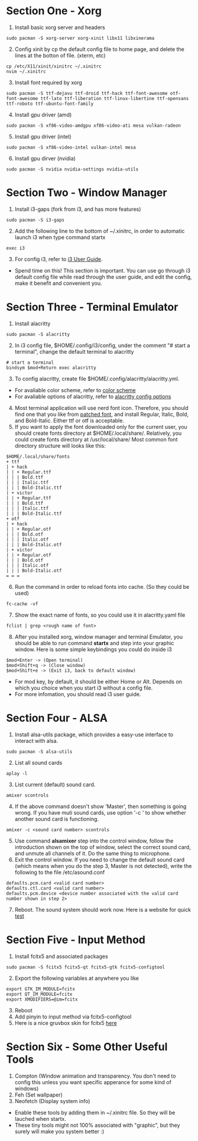 # Section One - Xorg
1. Install basic xorg server and headers
```
sudo pacman -S xorg-server xorg-xinit libx11 libxinerama
```
2. Config xinit by cp the default config file to home page, and delete the lines at the botton of file. (xterm, etc)
```
cp /etc/X11/xinit/xinitrc ~/.xinitrc
nvim ~/.xinitrc
```
3. Install font required by xorg
```
sudo pacman -S ttf-dejavu ttf-droid ttf-hack ttf-font-awesome otf-font-awesome ttf-lato ttf-liberation ttf-linux-libertine ttf-opensans ttf-roboto ttf-ubuntu-font-family
```
4. Install gpu driver (amd)
```
sudo pacman -S xf86-video-amdgpu xf86-video-ati mesa vulkan-radeon
```
5. Install gpu driver (intel)
```
sudo pacman -S xf86-video-intel vulkan-intel mesa
```
6. Install gpu dirver (nvidia)
```
sudo pacman -S nvidia nvidia-settings nvidia-utils
```

# Section Two - Window Manager
1. Install i3-gaps (fork from i3, and has more features)
```
sudo pacman -S i3-gaps
```
2. Add the following line to the bottom of ~/.xinitrc, in order to automatic launch i3 when type command startx
```
exec i3
```
3. For config i3, refer to [i3 User Guide](https://i3wm.org/docs/userguide.html).
- Spend time on this! This section is important. You can use go through i3 default config file while read through the user guide, and edit the config, make it benefit and convenient you.

# Section Three - Terminal Emulator
1. Install alacritty
```
sudo pacman -S alacritty
```
2. In i3 config file, $HOME/.config/i3/config, under the comment "# start a terminal", change the default terminal to alacritty
```
# start a terminal
bindsym $mod+Return exec alacritty
```
3. To config alacritty, create file $HOME/.config/alacritty/alacritty.yml.
- For avaliable color scheme, refer to [color scheme](https://github.com/alacritty/alacritty/wiki/Color-schemes)
- For avaliable options of alacritty, refer to [alacritty config options](https://github.com/alacritty/alacritty/blob/master/alacritty.yml)
4. Most terminal application will use nerd font icon. Therefore, you should find one that you like from [patched font](https://github.com/ryanoasis/nerd-fonts/tree/master/patched-fonts), and install Regular, Italic, Bold, and Bold-Italic. Either ttf or otf is acceptable.
5. If you want to apply the font downloaded only for the current user, you should create fonts directory at $HOME/.local/share/. Relatively, you could create fonts directory at /usr/local/share/ Most common font directory structure will looks like this:
```
$HOME/.local/share/fonts
+ ttf
| + hack
| | + Regular.ttf
| | | Bold.ttf
| | | Italic.ttf
| | | Bold-Italic.ttf
| + victor
| | + Regular.ttf
| | | Bold.ttf
| | | Italic.ttf
| | | Bold-Italic.ttf
+ otf
| + hack
| | + Regular.otf
| | | Bold.otf
| | | Italic.otf
| | | Bold-Italic.otf
| + victor
| | + Regular.otf
| | | Bold.otf
| | | Italic.otf
| | | Bold-Italic.otf
= = =
```
6. Run the command in order to reload fonts into cache. (So they could be used)
```
fc-cache -vf
```
7. Show the exact name of fonts, so you could use it in alacritty.yaml file
```
fclist | grep <rough name of font>
```
8. After you installed xorg, window manager and terminal Emulator, you should be able to run command **startx** and step into your graphic window. Here is some simple keybindings you could do inside i3
```
$mod+Enter -> (Open terminal)
$mod+Shift+q -> (Close window)
$mod+Shift+e -> (Exit i3, back to default window)
```
- For mod key, by default, it should be either Home or Alt. Depends on which you choice when you start i3 without a config file.
- For more infomation, you should read i3 user guide.

# Section Four - ALSA
1. Install alsa-utils package, which provides a easy-use interface to interact with alsa.
```
sudo pacman -S alsa-utils
```
2. List all sound cards
```
aplay -l
```
3. List current (default) sound card.
```
amixer scontrols
```
4. If the above command doesn't show 'Master', then something is going wrong. If you have muti sound cards, use option '-c <number>' to show whether another sound card is functioning.
```
amixer -c <sound card number> scontrols
```
5. Use command **alsamixer** step into the control window, follow the introduction shown on the top of window, select the correct sound card, and unmute all channels of it. Do the same thing to microphone.
6. Exit the control window. If you need to change the default sound card (which means when you do the step 3, Master is not detected), write the following to the file /etc/asound.conf
```
defaults.pcm.card <valid card number>
defaults.ctl.card <valid card number>
defaults.pcm.device <device number associated with the valid card number shown in step 2>
```
7. Reboot. The sound system should work now. Here is a website for quick [test](https://www.onlinemictest.com/)

# Section Five - Input Method
1. Install fcitx5 and associated packages
```
sudo pacman -S fcitx5 fcitx5-qt fcitx5-gtk fcitx5-configtool
```
2. Export the following variables at anywhere you like
```
export GTK_IM_MODULE=fcitx
export QT_IM_MODULE=fcitx
export XMODIFIERS=@im=fcitx
```
3. Reboot
4. Add pinyin to input method via fcitx5-configtool
5. Here is a nice gruvbox skin for fcitx5 [here](https://github.com/ayamir/fcitx5-gruvbox)
  
# Section Six - Some Other Useful Tools
1. Compton (Window animation and transparency. You don't need to config this unless you want specific apperance for some kind of windows)
2. Feh (Set wallpaper)
3. Neofetch (Display system info)
- Enable these tools by adding them in ~/.xinitrc file. So they will be lauched when startx.
- These tiny tools might not 100% associated with "graphic", but they surely will make you system better :)
